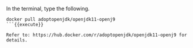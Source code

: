 In the terminal, type the following.
```
docker pull adoptopenjdk/openjdk11-openj9
```{{execute}}

Refer to: https://hub.docker.com/r/adoptopenjdk/openjdk11-openj9 for details.